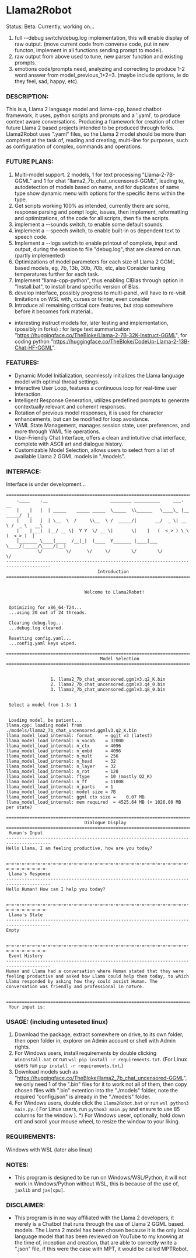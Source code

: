 # Llama2Robot
Status: Beta. Currently, working on...
1) full --debug switch/debug.log implementation, this will enable display of raw output. (move current code from converse code, put in new functon, implement in all functions sending prompt to model).
2) raw output from above used to tune, new parser function and existing prompts.
3) emotions code/prompts need, analyzing and correcting to produce 1-2 word answer from model_previous_1+2+3. (maybe include options, ie do they feel, sad, happy, etc).

### DESCRIPTION:
This is a, Llama 2 language model and llama-cpp, based chatbot framework, it uses, python scripts and prompts and a '.yaml', to produce context aware conversations. Producing a framework for creation of other future Llama 2 based projects intended to be produced through forks. Llama2Robot uses ".yaml" files, so the Llama 2 model should be more than compitent at the task of, reading and creating, multi-line for purposes, such as configuration of complex, commands and operations.

### FUTURE PLANS:
1) Multi-model support. 2 models, 1 for text processing "Llama-2-7B-GGML" and 1 for chat "llama2_7b_chat_uncensored-GGML", leading to, autodetection of models based on name, and for duplicates of same type show dynamic menu with options for the specific items within the type. 
1) Get scripts working 100% as intended, currently there are some, response parsing and pompt logic, issues, then implement, reformatting and optimizations, of the code for all scripts, then fix the scripts.
3) implement a  --sounds switch, to enable some default sounds.
4) implement a --speech switch, to enable built-in os dependent text to speech code. 
3) Implement  a --logs switch to enable printout of complete, input and output, during the session to file "debug.log", that are cleared on run. (partly implemented)
4) Optimizations of model parameters for each size of Llama 2 GGML based models, eg, 7b, 13b, 30b, 70b, etc, also Consider tuning temperatures further for each task.
8) Implement "llama-cpp-python", thus enabling ClBlas through option in "Install.bat", to install brand specific version of Blas.
10) develop interface, possibly progress to multi-panel, will have to re-visit limitations on WSL with, curses or tkinter, even consider
9) Introduce all remaining critical core features, but stop somewhere before it becomes fork material.. 
* interesting instruct models for, later testing and implementation, (possibly in forks) : for large text summarization "https://huggingface.co/TheBloke/Llama-2-7B-32K-Instruct-GGML", for coding python "https://huggingface.co/TheBloke/CodeUp-Llama-2-13B-Chat-HF-GGML".

### FEATURES:
* Dynamic Model Initialization, seamlessly initializes the Llama language model with optimal thread settings.
* Interactive User Loop, features a continuous loop for real-time user interaction.
* Intelligent Response Generation, utilizes predefined prompts to generate contextually relevant and coherent responses.
* Rotation of previous model responses, it is used for character enhancements, but can be modified for loop avoidance.
* YAML State Management, manages session state, user preferences, and more through YAML file operations.
* User-Friendly Chat Interface, offers a clean and intuitive chat interface, complete with ASCII art and dialogue history.
* Customizable Model Selection, allows users to select from a list of available Llama 2 GGML models in "./models".


### INTERFACE:
Interface is under development...
```
=======================================================================================
    .____    .__                        ________ __________     ___.           __
    |    |   |  | _____    _____ _____  \_____  \\______   \____\_ |__   _____/  |_
    |    |   |  | \__  \  /     \\__  \ /  _____/|       __/  _ \| __ \ /  _ \   __\
    |    |___|  |__/ __ \|  Y Y  \/ __ \|       \|    |   (  <_> ) \_\ (  <_> )  |
    |_______ \____(____  /__|_|  (____  Y_______ |____|___ \____/|_____/\____/|__|
            \/         \/      \/     \/        \/        \/           \/
---------------------------------------------------------------------------------------
                                   Introduction
=======================================================================================


                              Welcome to Llama2Robot!


 Optimizing for x86_64-T24...
 ...using 20 out of 24 threads.

 Clearing debug.log...
 ...debug.log cleared.

 Resetting config.yaml...
 ...config.yaml keys wiped.

```
```
=======================================================================================
                                    Model Selection
=======================================================================================


                 1. llama2_7b_chat_uncensored.ggmlv3.q2_K.bin
                 2. llama2_7b_chat_uncensored.ggmlv3.q4_0.bin
                 3. llama2_7b_chat_uncensored.ggmlv3.q8_0.bin


 Select a model from 1-3: 1


 Loading model, be patient...
llama.cpp: loading model from ./models/llama2_7b_chat_uncensored.ggmlv3.q2_K.bin
llama_model_load_internal: format     = ggjt v3 (latest)
llama_model_load_internal: n_vocab    = 32000
llama_model_load_internal: n_ctx      = 4096
llama_model_load_internal: n_embd     = 4096
llama_model_load_internal: n_mult     = 256
llama_model_load_internal: n_head     = 32
llama_model_load_internal: n_layer    = 32
llama_model_load_internal: n_rot      = 128
llama_model_load_internal: ftype      = 10 (mostly Q2_K)
llama_model_load_internal: n_ff       = 11008
llama_model_load_internal: n_parts    = 1
llama_model_load_internal: model size = 7B
llama_model_load_internal: ggml ctx size =    0.07 MB
llama_model_load_internal: mem required  = 4525.64 MB (+ 1026.00 MB per state)

```
```
=======================================================================================
                              Dialogue Display
=======================================================================================
 Human's Input
---------------------------------------------------------------------------------------
Hello Llama, I am feeling productive, how are you today?


=-=-=-=-=-=-=-=-=-=-=-=-=-=-=-=-=-=-=-=-=-=-=-=-=-=-=-=-=-=-=-=-=-=-=-=-=-=-=-=-=-=-=-
 Llama's Response
---------------------------------------------------------------------------------------
Hello Human! How can I help you today?


=-=-=-=-=-=-=-=-=-=-=-=-=-=-=-=-=-=-=-=-=-=-=-=-=-=-=-=-=-=-=-=-=-=-=-=-=-=-=-=-=-=-=-
 Llama's State
---------------------------------------------------------------------------------------
Empty


=-=-=-=-=-=-=-=-=-=-=-=-=-=-=-=-=-=-=-=-=-=-=-=-=-=-=-=-=-=-=-=-=-=-=-=-=-=-=-=-=-=-=-
 Event History
---------------------------------------------------------------------------------------
Human and Llama had a conversation where Human stated that they were feeling productive and asked how Llama could help them today, to which Llama responded by asking how they could assist Human. The conversation was friendly and professional in nature.


=======================================================================================
 Your input is:

```

### USAGE: (including unteseted linux)
1) Download the package, extract somewhere on drive, to its own folder, then open folder in, explorer on Admin account or shell with Admin rights.
2) For Windows users, install requirements by double clicking `WinInstall.bat` or run `wsl pip install -r requirements.txt`. (For Linux users run `pip install -r requirements.txt`.)
2) Download models such as "https://huggingface.co/TheBloke/llama2_7b_chat_uncensored-GGML", we only need 1 of the ".bin" files for it to work not all of them, then copy chosen files with ".bin" extention into the "./models" folder, note the required "config.json" is already in the "./models" folder.
5) For Windows users, double click the `Llama2Robot.bat` or run `wsl python3 main.py`. ( For Linux users, run `python3 main.py` and ensure to use 85 columns for the window ). 
*) For Windows ueser, optionally, hold down crtl and scroll your mouse wheel, to resize the window to your liking.

### REQUIREMENTS:
Windows with WSL (later also linux)

### NOTES:
* This program is designed to be run on Windows/WSL/Python, it will not work in Windows/Python without WSL, this is because of the use of, `jaxlib` and `jax[cpu]`. 

### DISCLAIMER:
* This program is in no way affiliated with the Llama 2 developers, it merely is a Chatbot that runs through the use of Llama 2 GGML based. models. The Llama 2 model has been chosen because it is the only local language model that has been reviewed on YouTube to my knowing at the time of, inception and creation, that are able to correctly write a ".json" file, if this were the case with MPT, it would be called MPTRobot. 
